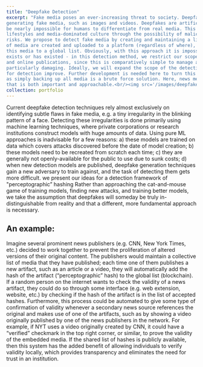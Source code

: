 ```yaml
---
title: "Deepfake Detection"
excerpt: "Fake media poses an ever-increasing threat to society. Deepfake technology represents the state of the art in
generating fake media, such as images and videos. Deepfakes are artificial images, video, and audio which can
be nearly impossible for humans to differentiate from real media. This presents threats to our technological
lifestyles and media-dominated culture through the possibility of malicious intervention and cybersecurity
risks. We propose to detect fake media by creating and maintaining a list of “valid” media. As original works
of media are created and uploaded to a platform (regardless of where), we will also add a hashed copy of
this media to a global list. Obviously, with this approach it is impossible to capture all valid media that
exists or has existed - in this detection method, we restrict our scope to news media such as television news
and online publications, since this is comparatively simple to manage and is an area where fake media is
particularly damaging. Ideally, we will expand the scope of the detection mechanism as the tools we develop
for detection improve. Further development is needed here to turn this into a viable solution for all media,
as simply backing up all media is a brute force solution. Here, news media serves as a motivating example
that is both important and approachable.<br/><img src='/images/deepfake.jpeg'> <br/> <a href='https://github.com/ahmedh409/deepfake-detection'> [Code Base] </a> <a href='/files/Deepfake_Summary.pdf'> [Project Overview] </a>"
collection: portfolio
---
```

Current deepfake detection techniques rely almost exclusively on identifying subtle flaws in fake media,
e.g. a tiny irregularity in the blinking pattern of a face. Detecting these irregularities is done primarily using
machine learning techniques, where private corporations or research institutions construct models with huge
amounts of data. Using pure ML approaches is inadvisable for a few reasons: a) these models are trained on
data which covers attacks discovered before the date of model creation; b) these models need to be recreated
from scratch each time; c) they are generally not openly-available for the public to use due to sunk costs;
d) when new detection models are published, deepfake generation techniques gain a new adversary to train
against, and the task of detecting them gets more difficult. we present our ideas for a detection framework of "perceptographic” hashing Rather than approaching the cat-and-mouse game of training models, finding
new attacks, and training better models, we take the assumption that deepfakes will someday be truly in-
distinguishable from reality and that a different, more fundamental approach is necessary.

An example:
-
Imagine several prominent news publishers (e.g. CNN, New York Times, etc.) decided to work together
to prevent the proliferation of altered versions of their original content. The publishers would maintain a
collective list of media that they have published; each time one of them publishes a new artifact, such as
an article or a video, they will automatically add the hash of the artifact (“perceptographic” hash) to the
global list (blockchain). If a random person on the internet wants to check the validity of a news artifact,
they could do so through some interface (e.g. web extension, website, etc.) by checking if the hash of the
artifact is in the list of accepted hashes.
Furthermore, this process could be automated to give some type of confirmation of validity whenever a
secondary news source references the original and makes use of one of the artifacts, such as by showing a
video originally published by one of the news publishers in the network. For example, if NYT uses a video
originally created by CNN, it could have a “verified” checkmark in the top right corner, or similar, to prove
the validity of the embedded media. If the shared list of hashes is publicly available, then this system has the
added benefit of allowing individuals to verify validity locally, which provides transparency and eliminates
the need for trust in an institution.
